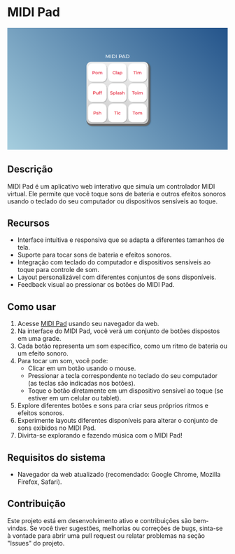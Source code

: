 # MIDI Pad

![Captura de tela](screenshot.png)

## Descrição

MIDI Pad é um aplicativo web interativo que simula um controlador MIDI virtual. Ele permite que você toque sons de bateria e outros efeitos sonoros usando o teclado do seu computador ou dispositivos sensíveis ao toque.

## Recursos

- Interface intuitiva e responsiva que se adapta a diferentes tamanhos de tela.
- Suporte para tocar sons de bateria e efeitos sonoros.
- Integração com teclado do computador e dispositivos sensíveis ao toque para controle de som.
- Layout personalizável com diferentes conjuntos de sons disponíveis.
- Feedback visual ao pressionar os botões do MIDI Pad.

## Como usar

1. Acesse [MIDI Pad](https://melksedeque.github.io/midi-pad/) usando seu navegador da web.
2. Na interface do MIDI Pad, você verá um conjunto de botões dispostos em uma grade.
3. Cada botão representa um som específico, como um ritmo de bateria ou um efeito sonoro.
4. Para tocar um som, você pode:
   - Clicar em um botão usando o mouse.
   - Pressionar a tecla correspondente no teclado do seu computador (as teclas são indicadas nos botões).
   - Toque o botão diretamente em um dispositivo sensível ao toque (se estiver em um celular ou tablet).
5. Explore diferentes botões e sons para criar seus próprios ritmos e efeitos sonoros.
6. Experimente layouts diferentes disponíveis para alterar o conjunto de sons exibidos no MIDI Pad.
7. Divirta-se explorando e fazendo música com o MIDI Pad!

## Requisitos do sistema

- Navegador da web atualizado (recomendado: Google Chrome, Mozilla Firefox, Safari).

## Contribuição

Este projeto está em desenvolvimento ativo e contribuições são bem-vindas. Se você tiver sugestões, melhorias ou correções de bugs, sinta-se à vontade para abrir uma pull request ou relatar problemas na seção "Issues" do projeto.